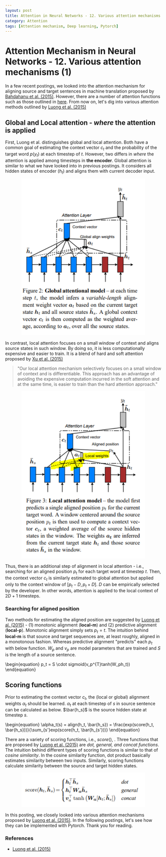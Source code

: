 ```yaml
---
layout: post
title: Attention in Neural Networks - 12. Various attention mechanisms (1)
category: Attention
tags: [Attention mechanism, Deep learning, Pytorch]
---
```


# Attention Mechanism in Neural Networks - 12. Various attention mechanisms (1)

In a few recent postings, we looked into the attention mechanism for aligning source and target sentences in machine translation proposed by [Bahdahanu et al. (2015)](https://arxiv.org/pdf/1409.0473.pdf). However, there are a number of attention functions such as those outlined in [here](https://lilianweng.github.io/lil-log/2018/06/24/attention-attention.html). From now on, let's dig into various attention methods outlined by [Luong et al. (2015)](https://arxiv.org/pdf/1508.04025.pdf)


## Global and Local attention - *where* the attention is applied

First, Luong et al. distinguishes global and local attention. Both have a common goal of estimating the context vector $c_t$ and the probability of the target word $p(y_t)$ at each timestep of $t$. However, two differs in *where* the attention is applied among timesteps in **the encoder**. Global attention is similar to what we have looked into in previous postings. It considers all hidden states of encoder ($h_t$) and aligns them with current decoder input. 

<p align = "center">
<img src ="/data/images/2020-03-18/0.png" width = "400px"/>
</p>

In contrast, local attention focuses on a small window of context and aligns source states in such window. By doing so, it is less computationally expensive and easier to train. It is a blend of hard and soft attention proposed by [Xu et al. (2015)](http://proceedings.mlr.press/v37/xuc15.pdf)

> "Our local attention mechanism selectively focuses on a small window of context and is differentiable. This approach has an advantage of avoiding the expensive computation incurred in the soft attention and at the same time, is easier to train than the hard attention approach."

<p align = "center">
<img src ="/data/images/2020-03-18/1.png" width = "400px"/>
</p>

Thus, there is an additional step of alignment in local attention - i.e., searching for an aligned position $p_t$ for each target word at timestep $t$. Then, the context vector $c_t$ is similarly estimated to global attention but applied only to the context window of $[p_t - D, p_t + D]$. $D$ can be empirically selected by the developer. In other words, attention is applied to the local context of $2D+1$ timesteps.

### Searching for aligned position

Two methods for estimating the aligned position are suggested by [Luong et al. (2015)](https://arxiv.org/pdf/1508.04025.pdf) - (1) monotonic alignment (**local-m**) and (2) predictive alignment (**local-p**). Monotonic alignment simply sets $p_t = t$. The intuition behind **local-m** is that source and target sequences are, at least roughly, aligned in a monotonous fashion. Whereas predictive alignment "predicts" each $p_t$ with below function. $W_p$ and $v_p$ are model parameters that are trained and $S$ is the length of a source sentence.

\begin{equation}
p_t = S \cdot sigmoid(v_p^{T}tanh(W_ph_t))
\end{equation}

## Scoring functions

Prior to estimating the context vector $c_t$, the (local or global) alignment weights $\alpha_t$ should be learned. $\alpha_t$ at each timestep of $s$ in source sentence can be calculated as below. $\bar{h_s}$ is the source hidden state at timestep $s$.

\begin{equation}
\alpha_t(s) = align(h_t, \bar{h_s}) = \frac{exp(score(h_t, \bar{h_s}))}{\sum_{s'}exp(score(h_t, \bar{h_{s'}))}
\end{equation}

There are a variety of scoring functions, i.e., $score()$, . Three functions that are proposed by [Luong et al. (2015)](https://arxiv.org/pdf/1508.04025.pdf) are *dot, general, and concat functions*. The intuition behind different types of scoring functions is similar to that of *cosine similarity*. In the cosine similarity function, dot product basically estimates similarity between two inputs. Similarly, scoring functions calculate similarity between the source and target hidden states.

<p align = "center">
<img src ="/data/images/2020-03-18/2.png" width = "400px" class="center">
</p>


In this posting, we closely looked into various attention mechanisms proposed by [Luong et al. (2015)](https://arxiv.org/pdf/1508.04025.pdf). In the following postings, let's see how they can be implemented with Pytorch. Thank you for reading.


### References
- [Luong et al. (2015)](https://arxiv.org/pdf/1508.04025.pdf)


